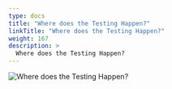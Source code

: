 ```yaml
---
type: docs
title: "Where does the Testing Happen?"
linkTitle: "Where does the Testing Happen?"
weight: 167
description: >
  Where does the Testing Happen?
---
```


![Where does the Testing Happen?](/images/bootcamp-slides/microservices-bootcamp/Slide167.PNG)
